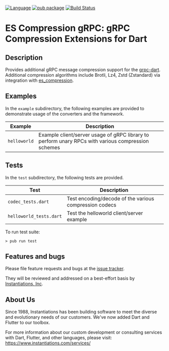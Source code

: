 [![Language](https://img.shields.io/badge/language-Dart-blue.svg)](https://dart.dev)
[![pub package](https://img.shields.io/pub/v/es_compression_grpc.svg)](https://pub.dartlang.org/packages/es_compression_grpc)
[![Build Status](https://www.travis-ci.com/instantiations/es_compression.svg?branch=master)](https://www.travis-ci.com/instantiations/es_compression)

# ES Compression gRPC: gRPC Compression Extensions for Dart

## Description
Provides additional gRPC message compression support for the [grpc-dart](https://pub.dev/packages/grpc). Additional
compression algorithms include Brotli, Lz4, Zstd (Zstandard) via integration with
[es_compression](https://pub.dev/packages/es_compression).

## Examples
In the `example` subdirectory, the following examples are provided to demonstrate usage of the converters and the
framework.

| Example          | Description                                                                                        |
| ---------------- | -------------------------------------------------------------------------------------------------- |
| `helloworld`     | Example client/server usage of gRPC library to perform unary RPCs with various compression schemes |

## Tests
In the `test` subdirectory, the following tests are provided.

| Test                    | Description                                             |
| ------------------------| ------------------------------------------------------- |
| `codec_tests.dart`      | Test encoding/decode of the various compression codecs  |
| `helloworld_tests.dart` | Test the helloworld client/server example               |

To run test suite:
```console
> pub run test
```

## Features and bugs
Please file feature requests and bugs at the [issue tracker][tracker].

They will be reviewed and addressed on a best-effort basis by [Instantiations, Inc].

[tracker]: https://github.com/instantiations/es_compression_grpc/issues
[VAST Platform]: https://www.instantiations.com/vast-platform
[Instantiations, Inc]: https://www.instantiations.com

## About Us

Since 1988, Instantiations has been building software to meet the diverse and evolutionary needs of our customers. We've now added Dart and Flutter to our toolbox.
	
For more information about our custom development or consulting services with Dart, Flutter, and other languages, please visit: https://www.instantiations.com/services/
